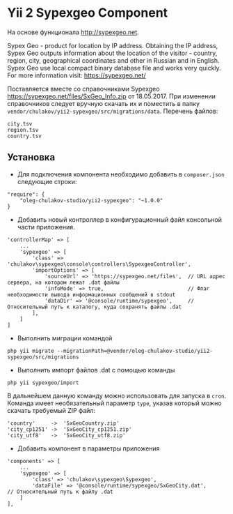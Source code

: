 Yii 2 Sypexgeo Component
===============================
На основе функционала http://sypexgeo.net. 

Sypex Geo - product for location by IP address. Obtaining the IP address, Sypex Geo outputs information 
about the location of the visitor - country, region, city, geographical coordinates and other in Russian 
and in English. Sypex Geo use local compact binary database file and works very quickly. For more 
information visit: https://sypexgeo.net/

Поставляется вместе со справочниками Sypexgeo https://sypexgeo.net/files/SxGeo_Info.zip от 18.05.2017. 
При изменении справочников следует вручную скачать их и поместить в папку `vendor/chulakov/yii2-sypexgeo/src/migrations/data`.
Перечень файлов:
```
city.tsv
region.tsv
country.tsv
```

Установка 
---------
+ Для подключения компонента необходимо добавить в `composer.json` следующие строки:
```
"require": {
    "oleg-chulakov-studio/yii2-sypexgeo": "~1.0.0"
}
```

+ Добавить новый контроллер в конфигурационный файл консольной части приложения.
```
'controllerMap' => [
    ...
    'sypexgeo' => [
        'class' => 'chulakov\sypexgeo\console\controllers\SypexgeoController',
        'importOptions' => [
            'sourceUrl' => 'https://sypexgeo.net/files',  // URL адрес сервера, на котором лежат .dat файлы
            'infoMode' => true,                           // Флаг необходимости вывода информационных сообщений в stdout
            'dataDir' => '@console/runtime/sypexgeo',     // Относительный путь к каталогу, куда сохранять файлы .dat
        ],
    ]
]
```

+ Выполнить миграции командой
```
php yii migrate --migrationPath=@vendor/oleg-chulakov-studio/yii2-sypexgeo/src/migrations
```

+ Выполнить импорт файлов .dat с помощью команды
```
php yii sypexgeo/import
```
В дальнейшем данную команду можно использовать для запуска в `cron`. Команда имеет необязательный параметр `type`, 
указав который можно скачать требуемый ZIP файл:
```
'country'     ->  'SxGeoCountry.zip'
'city_cp1251' ->  'SxGeoCity_cp1251.zip'
'city_utf8'   ->  'SxGeoCity_utf8.zip'
```

+ Добавить компонент в параметры приложения
```    
'components' => [
    ...
    'sypexgeo' => [
        'class' => 'chulakov\sypexgeo\Sypexgeo',
        'dataFile' => '@console/runtime/sypexgeo/SxGeoCity.dat',     // Относительный путь к файлу .dat
    ]
],
```
